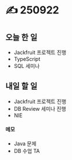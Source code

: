 # ✍️ 250922

## 오늘 한 일

* Jackfruit 프로젝트 진행
* TypeScript
* SQL 세미나



## 내일 할 일

* Jackfruit 프로젝트 진행
* DB Review 세미나 진행
* NIE



#### 메모

* Java 문제
* DB 수업 TA
